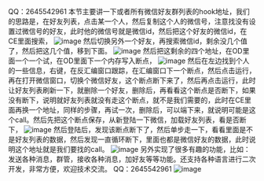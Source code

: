 QQ：2645542961 
本节主要讲一下或者所有微信好友群列表的hook地址，我们的思路是，在好友列表，点击某一个人，然后复制这个人的微信号，注意找没有设置过微信号的好友，此时他的微信号就是微信id，然后把这个好友的微信id，在CE里面搜索，
![image](https://user-images.githubusercontent.com/73727649/118345754-2dd41780-b569-11eb-8fc6-17f24df201cf.png)
然后切换另外一个好友，再搜索微信id，剩余没几个值了，然后把这几个值，移到下面。
![image](https://user-images.githubusercontent.com/73727649/118345760-34628f00-b569-11eb-8116-47ceb0fe9b70.png)
然后把这剩余的四个地址，在OD里面一个一个试，在OD里面下一个内存写入断点，
![image](https://user-images.githubusercontent.com/73727649/118345764-3a587000-b569-11eb-9885-1f27edb663f3.png)
然后在左边找到个人的一些信息，右键，在反汇编窗口跟踪，在汇编窗口下一个断点，然后点击运行，再在打开微信窗口，切换个微信好友，这个断点断下来了，然后再点击运行，此时让好友列表刷新一下，就删除一个好友，删除后，再看看这个断点是否断下，如果没有断下，说明就好友列表就没有走这个断点，就不是我们需要的，此时在CE里面再换一个地址，同样的步骤，再试一次，删除后，可以端下来，就说明可能是这个call。然后先把这个断点保存，从新登陆一下微信，加载好友列表，看是否断下，
![image](https://user-images.githubusercontent.com/73727649/118345767-404e5100-b569-11eb-9e7f-be650d25f246.png)
然后登陆后，发现该断点断下了，然后单步走一下，看看里面是不是好友列表的数据，然后发现一直循环断下，里面也都是微信好友的数据，此时说明这个地址就是我们要找的call。
![image](https://user-images.githubusercontent.com/73727649/118345769-47755f00-b569-11eb-9c1a-c7a0dbabbeb5.png)
另外实现了很多有趣的功能，比如：发送各种消息，群管，接收各种消息，加好友等等功能。还支持各种语言进行二次开发，非常方便，欢迎技术交流。
QQ：2645542961
![image](https://user-images.githubusercontent.com/73727649/118345782-61af3d00-b569-11eb-8816-3412a906dd48.png)
